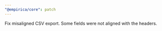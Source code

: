 ```yaml
---
"@empirica/core": patch
---
```


Fix misaligned CSV export. Some fields were not aligned with the headers.
